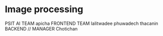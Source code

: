 # Image processing
PSIT
AI TEAM apicha
FRONTEND TEAM lalitwadee phuwadech thacanin
BACKEND // MANAGER  Chotichan